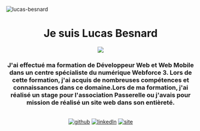 <p align="left"> <img src="https://komarev.com/ghpvc/?username=code-oz&label=Profile%20views&color=0e75b6&style=flat" alt="lucas-besnard" /> </p>
<h1 align="center">Je suis Lucas Besnard</h1>

<!-- Intro -->

<p style="margin: 15px;" align="center">
    <img src="https://readme-typing-svg.herokuapp.com?duration=2000&color=FF0000&center=true&vCenter=true&lines=Développeur+Fullstack;Titulaire+d'un+DUT+Développeur+Web+et+Web+mobile">
    <h3 align="center">J'ai effectué ma formation de Développeur Web et Web Mobile dans un centre spécialiste du numérique Webforce 3. Lors de cette formation, j'ai acquis de nombreuses compétences et connaissances dans ce domaine.Lors de ma formation, j'ai réalisé un stage pour l'association Passerelle ou j'avais pour mission de réalisé un site web dans son entièreté.</h3>
</p>

<!-- Social network -->
<p align=center>
</br>
<a href="https://github.com/LucasBesnard" target="_blank"><img alt="github" src="https://img.shields.io/badge/GitHub-%2312100E.svg?&style=for-the-badge&logo=Github&logoColor=white" /></a> 
<a href="https://www.linkedin.com/in/lucas-besnard-077469212/" target="_blank"><img alt="linkedIn" src="https://img.shields.io/badge/linkedin-%230077B5.svg?&style=for-the-badge&logo=linkedin&logoColor=white" /></a>
<a href="https://lucasbesnard.fr/" target="_blank"><img alt="site" src="https://img.shields.io/badge/website-000000?style=for-the-badge&logo=About.me&logoColor=white" /></a>
</p>
